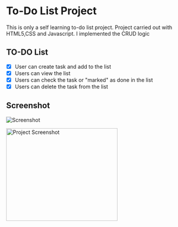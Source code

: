 
# To-Do List Project

This is only a self learning to-do list project. 
Project carried out with HTML5,CSS and Javascript.
I implemented the CRUD logic 

## TO-DO List

- [x] User can create task and add to the list
- [x] Users can view the list
- [x] Users can check the task or "marked" as done in the list
- [x] Users can delete the task from the list

## Screenshot
![Screenshot](https://github.com/user-attachments/assets/ed9d4367-9a9d-4566-949b-b55038f5fa38)



<img src="https://github.com/user-attachments/assets/ed9d4367-9a9d-4566-949b-b55038f5fa38" alt="Project Screenshot" width="300" height="250">
